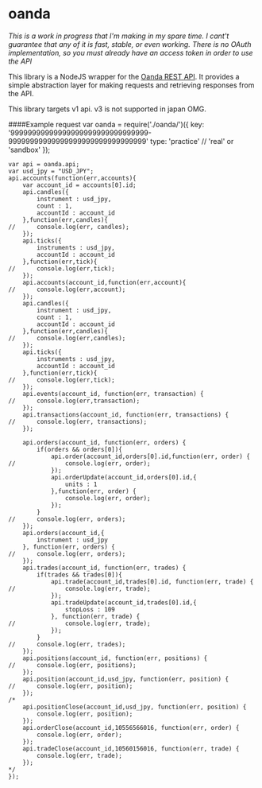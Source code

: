 # oanda

*This is a work in progress that I'm making in my spare time. I cant't guarantee that any of it is fast, stable, or even working. There is no OAuth implementation, so you must already have an access token in order to use the API*

This library is a NodeJS wrapper for the [Oanda REST API](http://developer.oanda.com/rest-live/introduction/). It provides a simple abstraction layer for making requests and retrieving responses from the API.

This library targets v1 api. v3 is not supported in japan OMG.

####Example request
	var oanda = require('./oanda/')({
		key: '99999999999999999999999999999999-99999999999999999999999999999999'
		type: 'practice' // 'real' or 'sandbox'
	});

	var api = oanda.api;
	var usd_jpy = "USD_JPY";
	api.accounts(function(err,accounts){
		var account_id = accounts[0].id;
		api.candles({
			instrument : usd_jpy,
			count : 1,
			accountId : account_id
		},function(err,candles){
	//		console.log(err, candles);
		});
		api.ticks({
			instruments : usd_jpy,
			accountId : account_id
		},function(err,tick){
	//		console.log(err,tick);
		});
		api.accounts(account_id,function(err,account){
	//		console.log(err,account);
		});
		api.candles({
			instrument : usd_jpy,
			count : 1,
			accountId : account_id
		},function(err,candles){
	//		console.log(err,candles);
		});
		api.ticks({
			instruments : usd_jpy,
			accountId : account_id
		},function(err,tick){
	//		console.log(err,tick);
		});
		api.events(account_id, function(err, transaction) {
	//		console.log(err,transaction);
		});
		api.transactions(account_id, function(err, transactions) {
	//		console.log(err, transactions);
		});

		api.orders(account_id, function(err, orders) {
			if(orders && orders[0]){
				api.order(account_id,orders[0].id,function(err, order) {
	//				console.log(err, order);
				});
				api.orderUpdate(account_id,orders[0].id,{
					units : 1
				},function(err, order) {
					console.log(err, order);
				});
			}
	//		console.log(err, orders);
		});
		api.orders(account_id,{
			instrument : usd_jpy
		}, function(err, orders) {
	//		console.log(err, orders);
		});
		api.trades(account_id, function(err, trades) {
			if(trades && trades[0]){
				api.trade(account_id,trades[0].id, function(err, trade) {
	//				console.log(err, trade);
				});
				api.tradeUpdate(account_id,trades[0].id,{
					stopLoss : 109
				}, function(err, trade) {
	//				console.log(err, trade);
				});
			}
	//		console.log(err, trades);
		});
		api.positions(account_id, function(err, positions) {
	//		console.log(err, positions);
		});
		api.position(account_id,usd_jpy, function(err, position) {
	//		console.log(err, position);
		});
	/*
		api.positionClose(account_id,usd_jpy, function(err, position) {
			console.log(err, position);
		});
		api.orderClose(account_id,10556566016, function(err, order) {
			console.log(err, order);
		});
		api.tradeClose(account_id,10560156016, function(err, trade) {
			console.log(err, trade);
		});
	*/
	});
